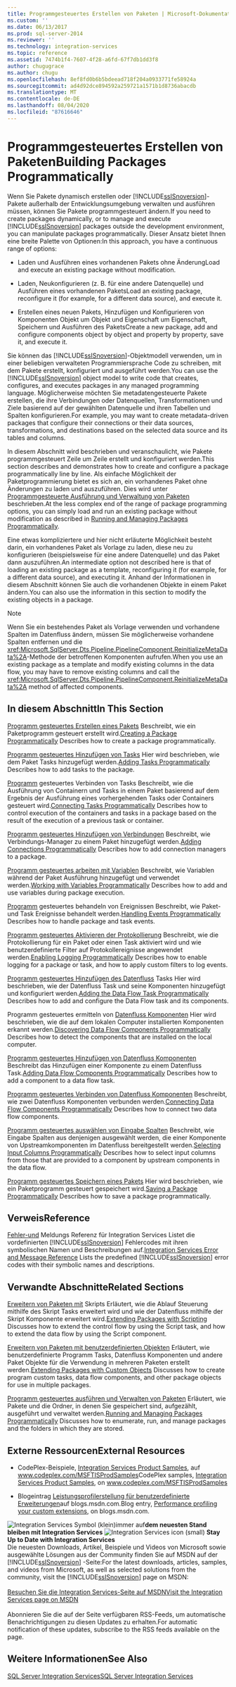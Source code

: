 ```yaml
---
title: Programmgesteuertes Erstellen von Paketen | Microsoft-Dokumentation
ms.custom: ''
ms.date: 06/13/2017
ms.prod: sql-server-2014
ms.reviewer: ''
ms.technology: integration-services
ms.topic: reference
ms.assetid: 7474b1f4-7607-4f28-a6fd-67f7db1dd3f8
author: chugugrace
ms.author: chugu
ms.openlocfilehash: 8ef8fd0b6b5bdeead718f204a0933771fe58924a
ms.sourcegitcommit: ad4d92dce894592a259721a1571b1d8736abacdb
ms.translationtype: MT
ms.contentlocale: de-DE
ms.lasthandoff: 08/04/2020
ms.locfileid: "87616646"
---
```

# <a name="building-packages-programmatically"></a><span data-ttu-id="7ac47-102">Programmgesteuertes Erstellen von Paketen</span><span class="sxs-lookup"><span data-stu-id="7ac47-102">Building Packages Programmatically</span></span>
  <span data-ttu-id="7ac47-103">Wenn Sie Pakete dynamisch erstellen oder [!INCLUDE[ssISnoversion](../../includes/ssisnoversion-md.md)]-Pakete außerhalb der Entwicklungsumgebung verwalten und ausführen müssen, können Sie Pakete programmgesteuert ändern.</span><span class="sxs-lookup"><span data-stu-id="7ac47-103">If you need to create packages dynamically, or to manage and execute [!INCLUDE[ssISnoversion](../../includes/ssisnoversion-md.md)] packages outside the development environment, you can manipulate packages programmatically.</span></span> <span data-ttu-id="7ac47-104">Dieser Ansatz bietet Ihnen eine breite Palette von Optionen:</span><span class="sxs-lookup"><span data-stu-id="7ac47-104">In this approach, you have a continuous range of options:</span></span>

-   <span data-ttu-id="7ac47-105">Laden und Ausführen eines vorhandenen Pakets ohne Änderung</span><span class="sxs-lookup"><span data-stu-id="7ac47-105">Load and execute an existing package without modification.</span></span>

-   <span data-ttu-id="7ac47-106">Laden, Neukonfigurieren (z. B. für eine andere Datenquelle) und Ausführen eines vorhandenen Pakets</span><span class="sxs-lookup"><span data-stu-id="7ac47-106">Load an existing package, reconfigure it (for example, for a different data source), and execute it.</span></span>

-   <span data-ttu-id="7ac47-107">Erstellen eines neuen Pakets, Hinzufügen und Konfigurieren von Komponenten Objekt um Objekt und Eigenschaft um Eigenschaft, Speichern und Ausführen des Pakets</span><span class="sxs-lookup"><span data-stu-id="7ac47-107">Create a new package, add and configure components object by object and property by property, save it, and execute it.</span></span>

 <span data-ttu-id="7ac47-108">Sie können das [!INCLUDE[ssISnoversion](../../includes/ssisnoversion-md.md)]-Objektmodell verwenden, um in einer beliebigen verwalteten Programmiersprache Code zu schreiben, mit dem Pakete erstellt, konfiguriert und ausgeführt werden.</span><span class="sxs-lookup"><span data-stu-id="7ac47-108">You can use the [!INCLUDE[ssISnoversion](../../includes/ssisnoversion-md.md)] object model to write code that creates, configures, and executes packages in any managed programming language.</span></span> <span data-ttu-id="7ac47-109">Möglicherweise möchten Sie metadatengesteuerte Pakete erstellen, die ihre Verbindungen oder Datenquellen, Transformationen und Ziele basierend auf der gewählten Datenquelle und ihren Tabellen und Spalten konfigurieren.</span><span class="sxs-lookup"><span data-stu-id="7ac47-109">For example, you may want to create metadata-driven packages that configure their connections or their data sources, transformations, and destinations based on the selected data source and its tables and columns.</span></span>

 <span data-ttu-id="7ac47-110">In diesem Abschnitt wird beschrieben und veranschaulicht, wie Pakete programmgesteuert Zeile um Zeile erstellt und konfiguriert werden.</span><span class="sxs-lookup"><span data-stu-id="7ac47-110">This section describes and demonstrates how to create and configure a package programmatically line by line.</span></span> <span data-ttu-id="7ac47-111">Als einfache Möglichkeit der Paketprogrammierung bietet es sich an, ein vorhandenes Paket ohne Änderungen zu laden und auszuführen. Dies wird unter [Programmgesteuerte Ausführung und Verwaltung von Paketen](../run-manage-packages-programmatically/running-and-managing-packages-programmatically.md) beschrieben.</span><span class="sxs-lookup"><span data-stu-id="7ac47-111">At the less complex end of the range of package programming options, you can simply load and run an existing package without modification as described in [Running and Managing Packages Programmatically](../run-manage-packages-programmatically/running-and-managing-packages-programmatically.md).</span></span>

 <span data-ttu-id="7ac47-112">Eine etwas kompliziertere und hier nicht erläuterte Möglichkeit besteht darin, ein vorhandenes Paket als Vorlage zu laden, diese neu zu konfigurieren (beispielsweise für eine andere Datenquelle) und das Paket dann auszuführen.</span><span class="sxs-lookup"><span data-stu-id="7ac47-112">An intermediate option not described here is that of loading an existing package as a template, reconfiguring it (for example, for a different data source), and executing it.</span></span> <span data-ttu-id="7ac47-113">Anhand der Informationen in diesem Abschnitt können Sie auch die vorhandenen Objekte in einem Paket ändern.</span><span class="sxs-lookup"><span data-stu-id="7ac47-113">You can also use the information in this section to modify the existing objects in a package.</span></span>

> [!NOTE]
>  <span data-ttu-id="7ac47-114">Wenn Sie ein bestehendes Paket als Vorlage verwenden und vorhandene Spalten im Datenfluss ändern, müssen Sie möglicherweise vorhandene Spalten entfernen und die <xref:Microsoft.SqlServer.Dts.Pipeline.PipelineComponent.ReinitializeMetaData%2A>-Methode der betroffenen Komponenten aufrufen.</span><span class="sxs-lookup"><span data-stu-id="7ac47-114">When you use an existing package as a template and modify existing columns in the data flow, you may have to remove existing columns and call the <xref:Microsoft.SqlServer.Dts.Pipeline.PipelineComponent.ReinitializeMetaData%2A> method of affected components.</span></span>

## <a name="in-this-section"></a><span data-ttu-id="7ac47-115">In diesem Abschnitt</span><span class="sxs-lookup"><span data-stu-id="7ac47-115">In This Section</span></span>
 <span data-ttu-id="7ac47-116">[Programm gesteuertes Erstellen eines Pakets](../building-packages-programmatically/creating-a-package-programmatically.md) Beschreibt, wie ein Paketprogramm gesteuert erstellt wird.</span><span class="sxs-lookup"><span data-stu-id="7ac47-116">[Creating a Package Programmatically](../building-packages-programmatically/creating-a-package-programmatically.md) Describes how to create a package programmatically.</span></span>

 <span data-ttu-id="7ac47-117">[Programm gesteuertes Hinzufügen von Tasks](../building-packages-programmatically/adding-tasks-programmatically.md) Hier wird beschrieben, wie dem Paket Tasks hinzugefügt werden.</span><span class="sxs-lookup"><span data-stu-id="7ac47-117">[Adding Tasks Programmatically](../building-packages-programmatically/adding-tasks-programmatically.md) Describes how to add tasks to the package.</span></span>

 <span data-ttu-id="7ac47-118">[Programm](../building-packages-programmatically/connecting-tasks-programmatically.md) gesteuertes Verbinden von Tasks Beschreibt, wie die Ausführung von Containern und Tasks in einem Paket basierend auf dem Ergebnis der Ausführung eines vorhergehenden Tasks oder Containers gesteuert wird.</span><span class="sxs-lookup"><span data-stu-id="7ac47-118">[Connecting Tasks Programmatically](../building-packages-programmatically/connecting-tasks-programmatically.md) Describes how to control execution of the containers and tasks in a package based on the result of the execution of a previous task or container.</span></span>

 <span data-ttu-id="7ac47-119">[Programm gesteuertes Hinzufügen von Verbindungen](../building-packages-programmatically/adding-connections-programmatically.md) Beschreibt, wie Verbindungs-Manager zu einem Paket hinzugefügt werden.</span><span class="sxs-lookup"><span data-stu-id="7ac47-119">[Adding Connections Programmatically](../building-packages-programmatically/adding-connections-programmatically.md) Describes how to add connection managers to a package.</span></span>

 <span data-ttu-id="7ac47-120">[Programm gesteuertes arbeiten mit Variablen](../building-packages-programmatically/working-with-variables-programmatically.md) Beschreibt, wie Variablen während der Paket Ausführung hinzugefügt und verwendet werden.</span><span class="sxs-lookup"><span data-stu-id="7ac47-120">[Working with Variables Programmatically](../building-packages-programmatically/working-with-variables-programmatically.md) Describes how to add and use variables during package execution.</span></span>

 <span data-ttu-id="7ac47-121">[Programm](../building-packages-programmatically/handling-events-programmatically.md) gesteuertes behandeln von Ereignissen Beschreibt, wie Paket-und Task Ereignisse behandelt werden.</span><span class="sxs-lookup"><span data-stu-id="7ac47-121">[Handling Events Programmatically](../building-packages-programmatically/handling-events-programmatically.md) Describes how to handle package and task events.</span></span>

 <span data-ttu-id="7ac47-122">[Programm gesteuertes Aktivieren der Protokollierung](../building-packages-programmatically/enabling-logging-programmatically.md) Beschreibt, wie die Protokollierung für ein Paket oder einen Task aktiviert wird und wie benutzerdefinierte Filter auf Protokollereignisse angewendet werden.</span><span class="sxs-lookup"><span data-stu-id="7ac47-122">[Enabling Logging Programmatically](../building-packages-programmatically/enabling-logging-programmatically.md) Describes how to enable logging for a package or task, and how to apply custom filters to log events.</span></span>

 <span data-ttu-id="7ac47-123">[Programm gesteuertes Hinzufügen des Datenfluss](../building-packages-programmatically/adding-the-data-flow-task-programmatically.md) Tasks Hier wird beschrieben, wie der Datenfluss Task und seine Komponenten hinzugefügt und konfiguriert werden.</span><span class="sxs-lookup"><span data-stu-id="7ac47-123">[Adding the Data Flow Task Programmatically](../building-packages-programmatically/adding-the-data-flow-task-programmatically.md) Describes how to add and configure the Data Flow task and its components.</span></span>

 <span data-ttu-id="7ac47-124">Programm gesteuertes ermitteln von [Datenfluss Komponenten](../building-packages-programmatically/discovering-data-flow-components-programmatically.md) Hier wird beschrieben, wie die auf dem lokalen Computer installierten Komponenten erkannt werden.</span><span class="sxs-lookup"><span data-stu-id="7ac47-124">[Discovering Data Flow Components Programmatically](../building-packages-programmatically/discovering-data-flow-components-programmatically.md) Describes how to detect the components that are installed on the local computer.</span></span>

 <span data-ttu-id="7ac47-125">[Programm gesteuertes Hinzufügen von Datenfluss Komponenten](../building-packages-programmatically/adding-data-flow-components-programmatically.md) Beschreibt das Hinzufügen einer Komponente zu einem Datenfluss Task.</span><span class="sxs-lookup"><span data-stu-id="7ac47-125">[Adding Data Flow Components Programmatically](../building-packages-programmatically/adding-data-flow-components-programmatically.md) Describes how to add a component to a data flow task.</span></span>

 <span data-ttu-id="7ac47-126">[Programm gesteuertes Verbinden von Datenfluss Komponenten](../building-packages-programmatically/connecting-data-flow-components-programmatically.md) Beschreibt, wie zwei Datenfluss Komponenten verbunden werden.</span><span class="sxs-lookup"><span data-stu-id="7ac47-126">[Connecting Data Flow Components Programmatically](../building-packages-programmatically/connecting-data-flow-components-programmatically.md) Describes how to connect two data flow components.</span></span>

 <span data-ttu-id="7ac47-127">[Programm gesteuertes auswählen von Eingabe Spalten](../building-packages-programmatically/selecting-input-columns-programmatically.md) Beschreibt, wie Eingabe Spalten aus denjenigen ausgewählt werden, die einer Komponente von Upstreamkomponenten im Datenfluss bereitgestellt werden.</span><span class="sxs-lookup"><span data-stu-id="7ac47-127">[Selecting Input Columns Programmatically](../building-packages-programmatically/selecting-input-columns-programmatically.md) Describes how to select input columns from those that are provided to a component by upstream components in the data flow.</span></span>

 <span data-ttu-id="7ac47-128">[Programm gesteuertes Speichern eines Pakets](../building-packages-programmatically/saving-a-package-programmatically.md) Hier wird beschrieben, wie ein Paketprogramm gesteuert gespeichert wird.</span><span class="sxs-lookup"><span data-stu-id="7ac47-128">[Saving a Package Programmatically](../building-packages-programmatically/saving-a-package-programmatically.md) Describes how to save a package programmatically.</span></span>

## <a name="reference"></a><span data-ttu-id="7ac47-129">Verweis</span><span class="sxs-lookup"><span data-stu-id="7ac47-129">Reference</span></span>
 <span data-ttu-id="7ac47-130">[Fehler-und](../integration-services-error-and-message-reference.md) Meldungs Referenz für Integration Services Listet die vordefinierten [!INCLUDE[ssISnoversion](../../includes/ssisnoversion-md.md)] Fehlercodes mit ihren symbolischen Namen und Beschreibungen auf.</span><span class="sxs-lookup"><span data-stu-id="7ac47-130">[Integration Services Error and Message Reference](../integration-services-error-and-message-reference.md) Lists the predefined [!INCLUDE[ssISnoversion](../../includes/ssisnoversion-md.md)] error codes with their symbolic names and descriptions.</span></span>

## <a name="related-sections"></a><span data-ttu-id="7ac47-131">Verwandte Abschnitte</span><span class="sxs-lookup"><span data-stu-id="7ac47-131">Related Sections</span></span>
 <span data-ttu-id="7ac47-132">[Erweitern von Paketen mit](../extending-packages-scripting/extending-packages-with-scripting.md) Skripts Erläutert, wie die Ablauf Steuerung mithilfe des Skript Tasks erweitert wird und wie der Datenfluss mithilfe der Skript Komponente erweitert wird.</span><span class="sxs-lookup"><span data-stu-id="7ac47-132">[Extending Packages with Scripting](../extending-packages-scripting/extending-packages-with-scripting.md) Discusses how to extend the control flow by using the Script task, and how to extend the data flow by using the Script component.</span></span>

 <span data-ttu-id="7ac47-133">[Erweitern von Paketen mit benutzerdefinierten Objekten](../extending-packages-custom-objects/extending-packages-with-custom-objects.md) Erläutert, wie benutzerdefinierte Programm Tasks, Datenfluss Komponenten und andere Paket Objekte für die Verwendung in mehreren Paketen erstellt werden.</span><span class="sxs-lookup"><span data-stu-id="7ac47-133">[Extending Packages with Custom Objects](../extending-packages-custom-objects/extending-packages-with-custom-objects.md) Discusses how to create program custom tasks, data flow components, and other package objects for use in multiple packages.</span></span>

 <span data-ttu-id="7ac47-134">[Programm gesteuertes ausführen und Verwalten von Paketen](../run-manage-packages-programmatically/running-and-managing-packages-programmatically.md) Erläutert, wie Pakete und die Ordner, in denen Sie gespeichert sind, aufgezählt, ausgeführt und verwaltet werden.</span><span class="sxs-lookup"><span data-stu-id="7ac47-134">[Running and Managing Packages Programmatically](../run-manage-packages-programmatically/running-and-managing-packages-programmatically.md) Discusses how to enumerate, run, and manage packages and the folders in which they are stored.</span></span>

## <a name="external-resources"></a><span data-ttu-id="7ac47-135">Externe Ressourcen</span><span class="sxs-lookup"><span data-stu-id="7ac47-135">External Resources</span></span>

-   <span data-ttu-id="7ac47-136">CodePlex-Beispiele, [Integration Services Product Samples](https://go.microsoft.com/fwlink/?LinkID=131204), auf www.codeplex.com/MSFTISProdSamples</span><span class="sxs-lookup"><span data-stu-id="7ac47-136">CodePlex samples, [Integration Services Product Samples](https://go.microsoft.com/fwlink/?LinkID=131204), on www.codeplex.com/MSFTISProdSamples</span></span>

-   <span data-ttu-id="7ac47-137">Blogeintrag [Leistungsprofilerstellung für benutzerdefinierte Erweiterungen](https://go.microsoft.com/fwlink/?LinkId=238831)auf blogs.msdn.com.</span><span class="sxs-lookup"><span data-stu-id="7ac47-137">Blog entry, [Performance profiling your custom extensions](https://go.microsoft.com/fwlink/?LinkId=238831), on blogs.msdn.com.</span></span>

<span data-ttu-id="7ac47-138">![Integration Services Symbol (klein)](../media/dts-16.gif "Integration Services (kleines Symbol)")immer auf**dem neuesten Stand bleiben mit Integration Services**  </span><span class="sxs-lookup"><span data-stu-id="7ac47-138">![Integration Services icon (small)](../media/dts-16.gif "Integration Services icon (small)")  **Stay Up to Date with Integration Services**</span></span><br /> <span data-ttu-id="7ac47-139">Die neuesten Downloads, Artikel, Beispiele und Videos von Microsoft sowie ausgewählte Lösungen aus der Community finden Sie auf MSDN auf der [!INCLUDE[ssISnoversion](../../includes/ssisnoversion-md.md)] -Seite:</span><span class="sxs-lookup"><span data-stu-id="7ac47-139">For the latest downloads, articles, samples, and videos from Microsoft, as well as selected solutions from the community, visit the [!INCLUDE[ssISnoversion](../../includes/ssisnoversion-md.md)] page on MSDN:</span></span><br /><br /> [<span data-ttu-id="7ac47-140">Besuchen Sie die Integration Services-Seite auf MSDN</span><span class="sxs-lookup"><span data-stu-id="7ac47-140">Visit the Integration Services page on MSDN</span></span>](https://go.microsoft.com/fwlink/?LinkId=136655)<br /><br /> <span data-ttu-id="7ac47-141">Abonnieren Sie die auf der Seite verfügbaren RSS-Feeds, um automatische Benachrichtigungen zu diesen Updates zu erhalten.</span><span class="sxs-lookup"><span data-stu-id="7ac47-141">For automatic notification of these updates, subscribe to the RSS feeds available on the page.</span></span>

## <a name="see-also"></a><span data-ttu-id="7ac47-142">Weitere Informationen</span><span class="sxs-lookup"><span data-stu-id="7ac47-142">See Also</span></span>
 [<span data-ttu-id="7ac47-143">SQL Server Integration Services</span><span class="sxs-lookup"><span data-stu-id="7ac47-143">SQL Server Integration Services</span></span>](../sql-server-integration-services.md)



